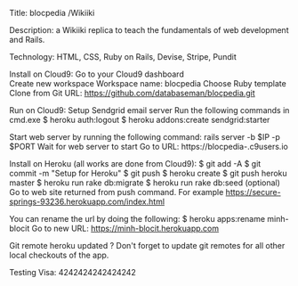 
Title:  blocpedia /Wikiiki

Description:  a Wikiiki replica to teach the fundamentals of web development and Rails. 

Technology:  HTML, CSS, Ruby on Rails, Devise, Stripe, Pundit

Install on Cloud9:
  Go to your Cloud9 dashboard  
  Create new workspace
    Workspace name:  blocpedia 
    Choose Ruby template
    Clone from Git URL: https://github.com/databaseman/blocpedia.git

Run on Cloud9:
  Setup Sendgrid email server
      Run the following commands in cmd.exe
      $ heroku auth:logout
      $ heroku addons:create sendgrid:starter

  Start web server by running the following command:
     rails server -b $IP -p $PORT
  Wait for web server to start
  Go to URL: https://blocpedia-<c9username>.c9users.io 


Install on Heroku (all works are done from Cloud9):
  $ git add -A
  $ git commit -m "Setup for Heroku"
  $ git push
  $ heroku create
  $ git push heroku master
  $ heroku run rake db:migrate
  $ heroku run rake db:seed   (optional)
  Go to web site returned from push command.  For example
     https://secure-springs-93236.herokuapp.com/index.html

  You can rename the url by doing the following:
    $ heroku apps:rename minh-blocit
    Go to new URL: https://minh-blocit.herokuapp.com

Git remote heroku updated
 ?    Don't forget to update git remotes for all other local checkouts of the app.

Testing
  Visa:  4242424242424242
